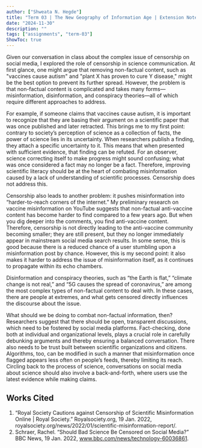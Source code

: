 ```yaml
---
author: ["Shweata N. Hegde"]
title: "Term 03 | The New Geography of Information Age | Extension Notes 06: Is Censorship the Right Way to Go? Science Communication Perspective" 
date: "2024-11-30"
description: ""
tags: ["assignments", "term-03"]
ShowToc: true
---
```

Given our conversation in class about the complex issue of censorship on social media, I explored the role of censorship in science communication. At first glance, one might argue that removing non-factual content, such as "vaccines cause autism" and "plant X has proven to cure Y disease," might be the best option to prevent its further spread. However, the problem is that non-factual content is complicated and takes many forms—misinformation, disinformation, and conspiracy theories—all of which require different approaches to address.

For example, if someone claims that vaccines cause autism, it is important to recognize that they are basing their argument on a scientific paper that was once published and later retracted. This brings me to my first point: contrary to society’s perception of science as a collection of facts, the power of science lies in its uncertainty. When researchers publish a finding, they attach a specific uncertainty to it. This means that when presented with sufficient evidence, that finding can be refuted. For an observer, science correcting itself to make progress might sound confusing; what was once considered a fact may no longer be a fact. Therefore, improving scientific literacy should be at the heart of combating misinformation caused by a lack of understanding of scientific processes. Censorship does not address this.

Censorship also leads to another problem: it pushes misinformation into “harder-to-reach corners of the internet.” My preliminary research on vaccine misinformation on YouTube suggests that non-factual anti-vaccine content has become harder to find compared to a few years ago. But when you dig deeper into the comments, you find anti-vaccine content. Therefore, censorship is not directly leading to the anti-vaccine community becoming smaller; they are still present, but they no longer immediately appear in mainstream social media search results. In some sense, this is good because there is a reduced chance of a user stumbling upon a misinformation post by chance. However, this is my second point: it also makes it harder to address the issue of misinformation itself, as it continues to propagate within its echo chambers.

Disinformation and conspiracy theories, such as “the Earth is flat,” “climate change is not real,” and “5G causes the spread of coronavirus,” are among the most complex types of non-factual content to deal with. In these cases, there are people at extremes, and what gets censored directly influences the discourse about the issue.

What should we be doing to combat non-factual information, then? Researchers suggest that there should be open, transparent discussions, which need to be fostered by social media platforms. Fact-checking, done both at individual and organizational levels, plays a crucial role in carefully debunking arguments and thereby ensuring a balanced conversation. There also needs to be trust built between scientific organizations and citizens. Algorithms, too, can be modified in such a manner that misinformation once flagged appears less often on people’s feeds, thereby limiting its reach. Circling back to the process of science, conversations on social media about science should also involve a back-and-forth, where users use the latest evidence while making claims.

## Works Cited
1. “Royal Society Cautions against Censorship of Scientific Misinformation Online | Royal Society.” Royalsociety.org, 19 Jan. 2022, royalsociety.org/news/2022/01/scientific-misinformation-report/.
2. Schraer, Rachel. “Should Bad Science Be Censored on Social Media?” BBC News, 19 Jan. 2022, www.bbc.com/news/technology-60036861.
